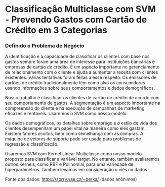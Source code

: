 # Classificação Multiclasse com SVM - Prevendo Gastos com Cartão de Crédito em 3 Categorias

###  Definido o Problema de Negócio

A identificação e a capacidade de classificar os clientes com base nos gastos sempre foram uma área de interesse para instituições bancárias e 
empresas de cartão de crédito. É um aspecto importante no gerenciamento de relacionamento com o cliente e ajuda a aumentar a receita com 
clientes existentes. Várias tentativas foram feitas a esse respeito. Os emissores de cartões de crédito tradicionalmente têm como alvo os 
consumidores usando informações sobre seus comportamentos e dados demográficos.  

Nosso trabalho é classificar os clientes de cartão de crédito de acordo com seu comportamento de gastos. A segmentação é um aspecto importante 
na compreensão do cliente e na execução de campanhas de marketing eficazes e rentáveis. Usaremos o SVM como nosso modelo.  

Os dados demográficos, os detalhes sobre emprego e o estilo de vida dos clientes desempenham um papel vital na maneira como eles gastam. 
Existem fatores ocultos, bem como semelhança com as compras. A máquina de vetores de suporte pode ser usada para problemas de regressão e 
classificação.  

Usaremos SVM com Kernel Linear Multiclasse como nosso modelo proposto para classificar a variável target. No entanto, também avaliaremos outros
Kernels, como RBF e Polinomial, para uma variedade de hiperparâmetros. Também levamos em consideração o viés no dados.  

Fonte dos dados: https://sorry.vse.cz/~berka/ (dados anônimos)

